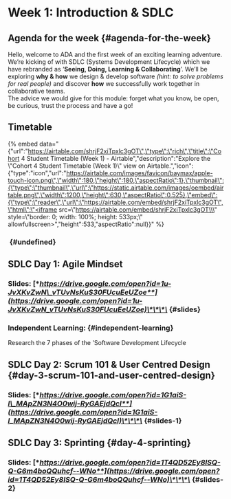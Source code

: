 # Week 1: Introduction & SDLC

## Agenda **for the week** {#agenda-for-the-week}

Hello, welcome to ADA and the first week of an exciting learning adventure. We’re kicking of with SDLC \(Systems Development Lifecycle\) which we have rebranded as ‘**Seeing, Doing, Learning & Collaborating**’. We’ll be exploring **why & how** we design & develop software _\(hint: to solve problems for real people\)_ and discover **how** we successfully work together in collaborative teams.  
The advice we would give for this module: forget what you know, be open, be curious, trust the process and have a go!

## Timetable

{% embed data="{\"url\":\"https://airtable.com/shrjF2xiTpxlc3gOT\",\"type\":\"rich\",\"title\":\"Cohort 4 Student Timetable \(Week 1\) - Airtable\",\"description\":\"Explore the \\\"Cohort 4 Student Timetable \(Week 1\)\\\" view on Airtable.\",\"icon\":{\"type\":\"icon\",\"url\":\"https://airtable.com/images/favicon/baymax/apple-touch-icon.png\",\"width\":180,\"height\":180,\"aspectRatio\":1},\"thumbnail\":{\"type\":\"thumbnail\",\"url\":\"https://static.airtable.com/images/oembed/airtable.png\",\"width\":1200,\"height\":630,\"aspectRatio\":0.525},\"embed\":{\"type\":\"reader\",\"url\":\"https://airtable.com/embed/shrjF2xiTpxlc3gOT\",\"html\":\"<iframe src=\\\"https://airtable.com/embed/shrjF2xiTpxlc3gOT\\\" style=\\\"border: 0; width: 100%; height: 533px;\\\" allowfullscreen></iframe>\",\"height\":533,\"aspectRatio\":null}}" %}

### **​** {#undefined}

## **SDLC Day 1: Agile Mindset**

### **Slides:** [**https://drive.google.com/open?id=1u-JvXKvZwN\_vTUvNsKuS30FUcuEeUZoe**](https://drive.google.com/open?id=1u-JvXKvZwN_vTUvNsKuS30FUcuEeUZoe)\*\*\*\* {#slides}

### **Independent Learning:** {#independent-learning}

Research the 7 phases of the 'Software Development Lifecycle

## **SDLC Day 2: Scrum 101 & User Centred Design** {#day-3-scrum-101-and-user-centred-design}

### **Slides:** [**https://drive.google.com/open?id=1G1aiS-l\_MApZN3N4O0wij-RyGAEjdQcl**](https://drive.google.com/open?id=1G1aiS-l_MApZN3N4O0wij-RyGAEjdQcl)\*\*\*\* {#slides-1}

## **SDLC Day 3: Sprinting** {#day-4-sprinting}

### **Slides:** [**https://drive.google.com/open?id=1T4QD52Ey8ISQ-Q-G6m4boQQuhcf--WNo**](https://drive.google.com/open?id=1T4QD52Ey8ISQ-Q-G6m4boQQuhcf--WNo)\*\*\*\* {#slides-2}

